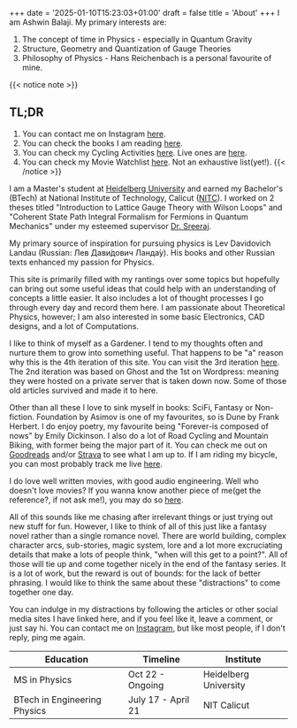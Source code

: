 +++
date = '2025-01-10T15:23:03+01:00'
draft = false
title = 'About'
+++
I am Ashwin Balaji. My primary interests are:
1. The concept of time in Physics - especially in Quantum Gravity
1. Structure, Geometry and Quantization of Gauge Theories
1. Philosophy of Physics - Hans Reichenbach is a personal favourite of mine.

{{< notice note >}}
## TL;DR
1. You can contact me on Instagram [here](https://www.instagram.com/ashwinbalaji00/).
1. You can check the books I am reading [here](https://www.goodreads.com/ashwinbalaji).
1. You can check my Cycling Activities [here](https://www.strava.com/athletes/ashwinbalaji). Live ones are [here](https://live.garmin.com/ashwinbalaji).
1. You can check my Movie Watchlist [here](https://letterboxd.com/abksh1011/). Not an exhaustive list(yet!).
{{< /notice >}}

I am a Master's student at [Heidelberg University](https://www.physik.uni-heidelberg.de/?lang=en) and earned my Bachelor's (BTech) at National Institute of Technology, Calicut ([NITC](https://depcent.nitc.ac.in/physics/)). I worked on 2 theses titled "Introduction to Lattice Gauge Theory with Wilson Loops" and "Coherent State Path Integral Formalism for Fermions in Quantum Mechanics" under my esteemed supervisor [Dr. Sreeraj](https://nitc.ac.in/department/physics/faculty-and-staff/faculty/3a45fbe4-3831-4589-bfdc-27d07d5dfa49).

My primary source of inspiration for pursuing physics is Lev Davidovich Landau (Russian: Лев Дави́дович Ланда́у). His books and other Russian texts enhanced my passion for Physics.

This site is primarily filled with my rantings over some topics but hopefully can bring out some useful ideas that could help with an understanding of concepts a little easier. It also includes a lot of thought processes I go through every day and record them here. I am passionate about Theoretical Physics, however; I am also interested in some basic Electronics, CAD designs, and a lot of Computations.

I like to think of myself as a Gardener. I tend to my thoughts often and nurture them to grow into something useful. That happens to be "a" reason why this is the 4th iteration of this site. You can visit the 3rd iteration [here](https://website-5m1.pages.dev/). The 2nd iteration was based on Ghost and the 1st on Wordpress: meaning they were hosted on a private server that is taken down now. Some of those old articles survived and made it to here. 

Other than all these I love to sink myself in books: SciFi, Fantasy or Non-fiction. Foundation by Asimov is one of my favourites, so is Dune by Frank Herbert. I do enjoy poetry, my favourite being "Forever-is composed of nows" by Emily Dickinson. I also do a lot of Road Cycling and Mountain Biking, with former being the major part of it. You can check me out on [Goodreads](https://www.goodreads.com/ashwinbalaji) and/or [Strava](https://www.strava.com/athletes/ashwinbalaji) to see what I am up to. If I am riding my bicycle, you can most probably track me live [here](https://live.garmin.com/ashwinbalaji).

I do love well written movies, with good audio engineering. Well who doesn't love movies? If you wanna know another piece of me(get the reference?, if not ask me!), you may do so [here](https://letterboxd.com/abksh1011/).

All of this sounds like me chasing after irrelevant things or just trying out new stuff for fun. However, I like to think of all of this just like a fantasy novel rather than a single romance novel. There are world building, complex character arcs, sub-stories, magic system, lore and a lot more excruciating details that make a lots of people think, "when will this get to a point?". All of those will tie up and come together nicely in the end of the fantasy series. It is a lot of work, but the reward is out of bounds: for the lack of better phrasing. I would like to think the same about these "distractions" to come together one day.

You can indulge in my distractions by following the articles or other social media sites I have linked here, and if you feel like it, leave a comment, or just say hi. You can contact me on [Instagram](https://www.instagram.com/ashwinbalaji00/), but like most people, if I don't reply, ping me again.

| Education                    | Timeline           | Institute             |
|------------------------------|--------------------|-----------------------|
| MS in Physics                | Oct 22 - Ongoing   | Heidelberg University |
| BTech in Engineering Physics | July 17 - April 21 | NIT Calicut           |